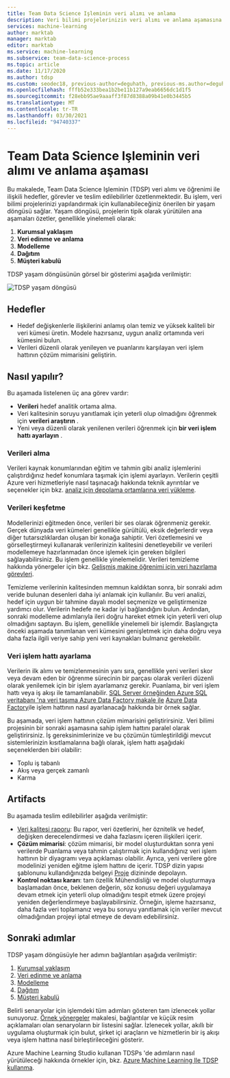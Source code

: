 ```yaml
---
title: Team Data Science Işleminin veri alımı ve anlama
description: Veri bilimi projelerinizin veri alımı ve anlama aşamasına yönelik hedefler, görevler ve teslim edilebilirler
services: machine-learning
author: marktab
manager: marktab
editor: marktab
ms.service: machine-learning
ms.subservice: team-data-science-process
ms.topic: article
ms.date: 11/17/2020
ms.author: tdsp
ms.custom: seodec18, previous-author=deguhath, previous-ms.author=deguhath
ms.openlocfilehash: fffb52e333bea1b2be11b127a9eab6656dc1d1f5
ms.sourcegitcommit: f28ebb95ae9aaaff3f87d8388a09b41e0b3445b5
ms.translationtype: MT
ms.contentlocale: tr-TR
ms.lasthandoff: 03/30/2021
ms.locfileid: "94740337"
---
```

# <a name="data-acquisition-and-understanding-stage-of-the-team-data-science-process"></a>Team Data Science Işleminin veri alımı ve anlama aşaması

Bu makalede, Team Data Science Işleminin (TDSP) veri alımı ve öğrenimi ile ilişkili hedefler, görevler ve teslim edilebilirler özetlenmektedir. Bu işlem, veri bilimi projelerinizi yapılandırmak için kullanabileceğiniz önerilen bir yaşam döngüsü sağlar. Yaşam döngüsü, projelerin tipik olarak yürütülen ana aşamaları özetler, genellikle yinelemeli olarak:

   1. **Kurumsal yaklaşım**
   2. **Veri edinme ve anlama**
   3. **Modelleme**
   4. **Dağıtım**
   5. **Müşteri kabulü**

TDSP yaşam döngüsünün görsel bir gösterimi aşağıda verilmiştir: 

![TDSP yaşam döngüsü](./media/lifecycle/tdsp-lifecycle2.png) 


## <a name="goals"></a>Hedefler
* Hedef değişkenlerle ilişkilerini anlamış olan temiz ve yüksek kaliteli bir veri kümesi üretin. Modele hazırsanız, uygun analiz ortamında veri kümesini bulun.
* Verileri düzenli olarak yenileyen ve puanlarını karşılayan veri işlem hattının çözüm mimarisini geliştirin.

## <a name="how-to-do-it"></a>Nasıl yapılır?
Bu aşamada listelenen üç ana görev vardır:

   * **Verileri** hedef analitik ortama alma.
   * Veri kalitesinin soruyu yanıtlamak için yeterli olup olmadığını öğrenmek için **verileri araştırın** . 
   * Yeni veya düzenli olarak yenilenen verileri öğrenmek için **bir veri işlem hattı ayarlayın** .

### <a name="ingest-the-data"></a>Verileri alma
Verileri kaynak konumlarından eğitim ve tahmin gibi analiz işlemlerini çalıştırdığınız hedef konumlara taşımak için işlemi ayarlayın. Verilerin çeşitli Azure veri hizmetleriyle nasıl taşınacağı hakkında teknik ayrıntılar ve seçenekler için bkz. [analiz için depolama ortamlarına veri yükleme](ingest-data.md). 

### <a name="explore-the-data"></a>Verileri keşfetme
Modellerinizi eğitmeden önce, verileri bir ses olarak öğrenmeniz gerekir. Gerçek dünyada veri kümeleri genellikle gürültülü, eksik değerlerdir veya diğer tutarsızlıklardan oluşan bir konağa sahiptir. Veri özetlemesini ve görselleştirmeyi kullanarak verilerinizin kalitesini denetleyebilir ve verileri modellemeye hazırlanmadan önce işlemek için gereken bilgileri sağlayabilirsiniz. Bu işlem genellikle yinelemelidir. Verileri temizleme hakkında yönergeler için bkz. [Gelişmiş makine öğrenimi için veri hazırlama görevleri](prepare-data.md).  

Temizleme verilerinin kalitesinden memnun kaldıktan sonra, bir sonraki adım veride bulunan desenleri daha iyi anlamak için kullanılır. Bu veri analizi, hedef için uygun bir tahmine dayalı model seçmenize ve geliştirmenize yardımcı olur. Verilerin hedefe ne kadar iyi bağlandığını bulun. Ardından, sonraki modelleme adımlarıyla ileri doğru hareket etmek için yeterli veri olup olmadığını saptayın. Bu işlem, genellikle yinelemeli bir işlemdir. Başlangıçta önceki aşamada tanımlanan veri kümesini genişletmek için daha doğru veya daha fazla ilgili veriye sahip yeni veri kaynakları bulmanız gerekebilir. 

### <a name="set-up-a-data-pipeline"></a>Veri işlem hattı ayarlama
Verilerin ilk alımı ve temizlenmesinin yanı sıra, genellikle yeni verileri skor veya devam eden bir öğrenme sürecinin bir parçası olarak verileri düzenli olarak yenilemek için bir işlem ayarlamanız gerekir. Puanlama, bir veri işlem hattı veya iş akışı ile tamamlanabilir. [SQL Server örneğinden Azure SQL veritabanı 'na veri taşıma Azure Data Factory makale ile](move-sql-azure-adf.md) [Azure Data Factory](https://azure.microsoft.com/services/data-factory/)ile işlem hattının nasıl ayarlanacağı hakkında bir örnek sağlar. 

Bu aşamada, veri işlem hattının çözüm mimarisini geliştirirsiniz. Veri bilimi projesinin bir sonraki aşamasına sahip işlem hattını paralel olarak geliştirirsiniz. İş gereksinimlerinize ve bu çözümün tümleştirildiği mevcut sistemlerinizin kısıtlamalarına bağlı olarak, işlem hattı aşağıdaki seçeneklerden biri olabilir: 

   * Toplu iş tabanlı
   * Akış veya gerçek zamanlı 
   * Karma 

## <a name="artifacts"></a>Artifacts
Bu aşamada teslim edilebilirler aşağıda verilmiştir:

   * [Veri kalitesi raporu](https://github.com/Azure/Azure-TDSP-ProjectTemplate/blob/master/Docs/Data_Report/DataSummaryReport.md): Bu rapor, veri özetlerini, her öznitelik ve hedef, değişken derecelendirmesi ve daha fazlasını içeren ilişkileri içerir. 
   * **Çözüm mimarisi**: çözüm mimarisi, bir model oluşturduktan sonra yeni verilerde Puanlama veya tahmin çalıştırmak için kullandığınız veri işlem hattının bir diyagramı veya açıklaması olabilir. Ayrıca, yeni verilere göre modelinizi yeniden eğitme işlem hattını de içerir. TDSP dizin yapısı şablonunu kullandığınızda belgeyi [Proje](https://github.com/Azure/Azure-TDSP-ProjectTemplate/tree/master/Docs/Project) dizininde depolayın.
   * **Kontrol noktası kararı**: tam özellik Mühendisliği ve model oluşturmaya başlamadan önce, beklenen değerin, söz konusu değeri uygulamaya devam etmek için yeterli olup olmadığını tespit etmek üzere projeyi yeniden değerlendirmeye başlayabilirsiniz. Örneğin, işleme hazırsanız, daha fazla veri toplamanız veya bu soruyu yanıtlamak için veriler mevcut olmadığından projeyi iptal etmeye de devam edebilirsiniz.

## <a name="next-steps"></a>Sonraki adımlar

TDSP yaşam döngüsüyle her adımın bağlantıları aşağıda verilmiştir:

   1. [Kurumsal yaklaşım](lifecycle-business-understanding.md)
   2. [Veri edinme ve anlama](lifecycle-data.md)
   3. [Modelleme](lifecycle-modeling.md)
   4. [Dağıtım](lifecycle-deployment.md)
   5. [Müşteri kabulü](lifecycle-acceptance.md)

Belirli senaryolar için işlemdeki tüm adımları gösteren tam izlenecek yollar sunuyoruz. [Örnek yönergeler](walkthroughs.md) makalesi, bağlantılar ve küçük resim açıklamaları olan senaryoların bir listesini sağlar. İzlenecek yollar, akıllı bir uygulama oluşturmak için bulut, şirket içi araçların ve hizmetlerin bir iş akışı veya işlem hattına nasıl birleştirileceğini gösterir. 

Azure Machine Learning Studio kullanan TDSPs 'de adımların nasıl yürütüleceği hakkında örnekler için, bkz. [Azure Machine Learning Ile TDSP kullanma]().
